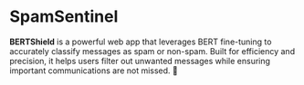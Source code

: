 # SpamSentinel
**BERTShield** is a powerful web app that leverages BERT fine-tuning to accurately classify messages as spam or non-spam. Built for efficiency and precision, it helps users filter out unwanted messages while ensuring important communications are not missed. 🚀
